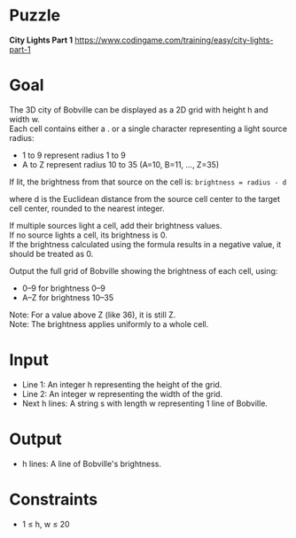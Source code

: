 # Puzzle
**City Lights Part 1** https://www.codingame.com/training/easy/city-lights-part-1

# Goal
The 3D city of Bobville can be displayed as a 2D grid with height h and width w.  
Each cell contains either a . or a single character representing a light source radius:  
- 1 to 9 represent radius 1 to 9
- A to Z represent radius 10 to 35 (A=10, B=11, ..., Z=35)

If lit, the brightness from that source on the cell is:
```brightness = radius - d```

where d is the Euclidean distance from the source cell center to the target cell center, rounded to the nearest integer.

If multiple sources light a cell, add their brightness values.  
If no source lights a cell, its brightness is 0.  
If the brightness calculated using the formula results in a negative value, it should be treated as 0.  

Output the full grid of Bobville showing the brightness of each cell, using:  
- 0–9 for brightness 0–9
- A–Z for brightness 10–35

Note: For a value above Z (like 36), it is still Z.  
Note: The brightness applies uniformly to a whole cell.  

# Input
* Line 1: An integer h representing the height of the grid.
* Line 2: An integer w representing the width of the grid.
* Next h lines: A string s with length w representing 1 line of Bobville.

# Output
* h lines: A line of Bobville's brightness.

# Constraints
* 1 ≤ h, w ≤ 20
